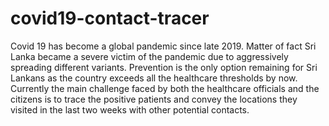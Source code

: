 # covid19-contact-tracer
Covid 19 has become a global pandemic since late 2019. Matter of fact Sri Lanka became a severe victim of the pandemic due to aggressively spreading different variants. Prevention is the only option remaining for Sri Lankans as the country exceeds all the healthcare thresholds by now. Currently the main challenge faced by both the healthcare officials and the citizens is to trace the positive patients and convey the locations they visited in the last two weeks with other potential contacts.
